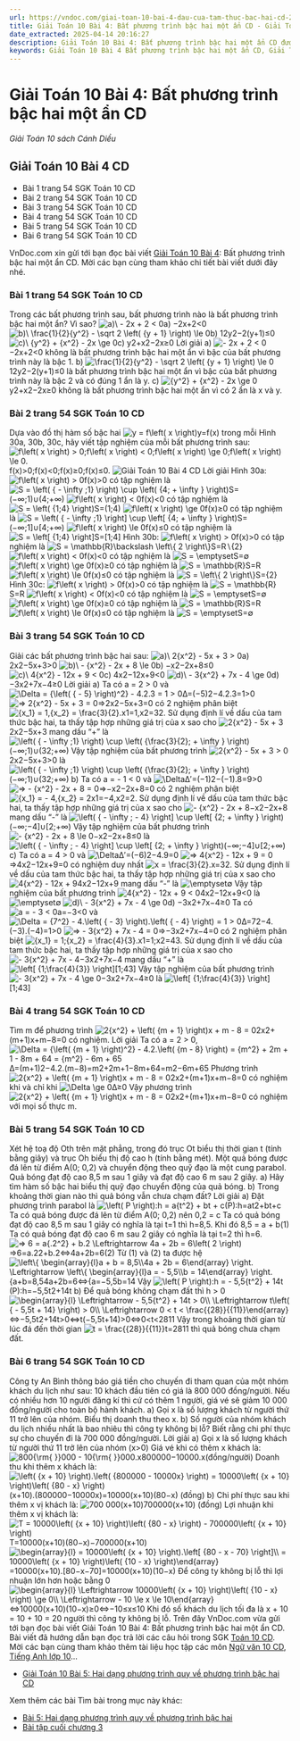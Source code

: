 ```yaml
---
url: https://vndoc.com/giai-toan-10-bai-4-dau-cua-tam-thuc-bac-hai-cd-275655
title: Giải Toán 10 Bài 4: Bất phương trình bậc hai một ẩn CD - Giải Toán 10 sách Cánh Diều - VnDoc.com
date_extracted: 2025-04-14 20:16:27
description: Giải Toán 10 Bài 4: Bất phương trình bậc hai một ẩn CD được VnDoc.com sưu tầm và xin gửi tới bạn đọc cùng tham khảo.
keywords: Giải Toán 10 Bài 4 Bất phương trình bậc hai một ẩn CD, Giải Toán 10 Bài 4, Bất phương trình bậc hai một ẩn, giải toán 10, toán 10 bài 4, toán 10, toán lớp 10, toán 10 CD, giải SGK Toán 10
---
```


# Giải Toán 10 Bài 4: Bất phương trình bậc hai một ẩn CD
_Giải Toán 10 sách Cánh Diều_
## Giải Toán 10 Bài 4 CD
  * Bài 1 trang 54 SGK Toán 10 CD
  * Bài 2 trang 54 SGK Toán 10 CD
  * Bài 3 trang 54 SGK Toán 10 CD
  * Bài 4 trang 54 SGK Toán 10 CD
  * Bài 5 trang 54 SGK Toán 10 CD
  * Bài 6 trang 54 SGK Toán 10 CD

VnDoc.com xin gửi tới bạn đọc bài viết [Giải Toán 10 Bài 4](<https://vndoc.com/giai-toan-10-bai-4-dau-cua-tam-thuc-bac-hai-cd-275655>): Bất phương trình bậc hai một ẩn CD. Mời các bạn cùng tham khảo chi tiết bài viết dưới đây nhé.
### Bài 1 trang 54 SGK Toán 10 CD
Trong các bất phương trình sau, bất phương trình nào là bất phương trình bậc hai một ẩn? Vì sao?
![a\)\\ - 2x + 2 < 0](https://i.vdoc.vn/data/image/blank.png)a\) −2x+2<0
![b\)\\ \\frac{1}{2}{y^2} - \\sqrt 2 \\left\( {y + 1} \\right\) \\le 0](https://i.vdoc.vn/data/image/blank.png)b\) 12y2−2\(y+1\)≤0
![c\)\\ {y^2} + {x^2} - 2x \\ge 0](https://i.vdoc.vn/data/image/blank.png)c\) y2+x2−2x≥0
Lời giải
a\) ![- 2x + 2 < 0](https://i.vdoc.vn/data/image/blank.png)−2x+2<0 không là bất phương trình bậc hai một ẩn vì bậc của bất phương trình này là bậc 1.
b\) ![\\frac{1}{2}{y^2} - \\sqrt 2 \\left\( {y + 1} \\right\) \\le 0](https://i.vdoc.vn/data/image/blank.png)12y2−2\(y+1\)≤0 là bất phương trình bậc hai một ẩn vì bậc của bất phương trình này là bậc 2 và có đúng 1 ẩn là y.
c\) ![{y^2} + {x^2} - 2x \\ge 0](https://i.vdoc.vn/data/image/blank.png)y2+x2−2x≥0 không là bất phương trình bậc hai một ẩn vì có 2 ẩn là x và y. 
### Bài 2 trang 54 SGK Toán 10 CD
Dựa vào đồ thị hàm số bậc hai ![y = f\\left\( x \\right\)](https://i.vdoc.vn/data/image/blank.png)y=f\(x\) trong mỗi Hình 30a, 30b, 30c, hãy viết tập nghiệm của mỗi bất phương trình sau: ![f\\left\( x \\right\) > 0;f\\left\( x \\right\) < 0;f\\left\( x \\right\) \\ge 0;f\\left\( x \\right\) \\le 0.](https://i.vdoc.vn/data/image/blank.png)f\(x\)>0;f\(x\)<0;f\(x\)≥0;f\(x\)≤0.
![Giải Toán 10 Bài 4 CD](https://i.vdoc.vn/data/image/2022/09/15/giai-toan-10-bai-4-chuong-3-cd-1.jpg)
Lời giải
Hình 30a:
![f\\left\( x \\right\) > 0](https://i.vdoc.vn/data/image/blank.png)f\(x\)>0 có tập nghiệm là ![S = \\left\( { - \\infty ;1} \\right\) \\cup \\left\( {4; + \\infty } \\right\)](https://i.vdoc.vn/data/image/blank.png)S=\(−∞;1\)∪\(4;+∞\)
![f\\left\( x \\right\) < 0](https://i.vdoc.vn/data/image/blank.png)f\(x\)<0 có tập nghiệm là ![S = \\left\( {1;4} \\right\)](https://i.vdoc.vn/data/image/blank.png)S=\(1;4\)
![f\\left\( x \\right\) \\ge 0](https://i.vdoc.vn/data/image/blank.png)f\(x\)≥0 có tập nghiệm là ![S = \\left\( { - \\infty ;1} \\right\] \\cup \\left\[ {4; + \\infty } \\right\)](https://i.vdoc.vn/data/image/blank.png)S=\(−∞;1\]∪\[4;+∞\)
![f\\left\( x \\right\) \\le 0](https://i.vdoc.vn/data/image/blank.png)f\(x\)≤0 có tập nghiệm là ![S = \\left\[ {1;4} \\right\]](https://i.vdoc.vn/data/image/blank.png)S=\[1;4\]
Hình 30b:
![f\\left\( x \\right\) > 0](https://i.vdoc.vn/data/image/blank.png)f\(x\)>0 có tập nghiệm là ![S = \\mathbb{R}\\backslash \\left\\{ 2 \\right\\}](https://i.vdoc.vn/data/image/blank.png)S=R∖\{2\}
![f\\left\( x \\right\) < 0](https://i.vdoc.vn/data/image/blank.png)f\(x\)<0 có tập nghiệm là ![S = \\emptyset](https://i.vdoc.vn/data/image/blank.png)S=∅
![f\\left\( x \\right\) \\ge 0](https://i.vdoc.vn/data/image/blank.png)f\(x\)≥0 có tập nghiệm là ![S = \\mathbb{R}](https://i.vdoc.vn/data/image/blank.png)S=R
![f\\left\( x \\right\) \\le 0](https://i.vdoc.vn/data/image/blank.png)f\(x\)≤0 có tập nghiệm là ![S = \\left\\{ 2 \\right\\}](https://i.vdoc.vn/data/image/blank.png)S=\{2\}
Hình 30c:
![f\\left\( x \\right\) > 0](https://i.vdoc.vn/data/image/blank.png)f\(x\)>0 có tập nghiệm là ![S = \\mathbb{R}](https://i.vdoc.vn/data/image/blank.png)S=R
![f\\left\( x \\right\) < 0](https://i.vdoc.vn/data/image/blank.png)f\(x\)<0 có tập nghiệm là ![S = \\emptyset](https://i.vdoc.vn/data/image/blank.png)S=∅
![f\\left\( x \\right\) \\ge 0](https://i.vdoc.vn/data/image/blank.png)f\(x\)≥0 có tập nghiệm là ![S = \\mathbb{R}](https://i.vdoc.vn/data/image/blank.png)S=R
![f\\left\( x \\right\) \\le 0](https://i.vdoc.vn/data/image/blank.png)f\(x\)≤0 có tập nghiệm là ![S = \\emptyset](https://i.vdoc.vn/data/image/blank.png)S=∅
### Bài 3 trang 54 SGK Toán 10 CD
Giải các bất phương trình bậc hai sau:
![a\)\\ 2{x^2} - 5x + 3 > 0](https://i.vdoc.vn/data/image/blank.png)a\) 2x2−5x+3>0
![b\)\\ - {x^2} - 2x + 8 \\le 0](https://i.vdoc.vn/data/image/blank.png)b\) −x2−2x+8≤0
![c\)\\ 4{x^2} - 12x + 9 < 0](https://i.vdoc.vn/data/image/blank.png)c\) 4x2−12x+9<0
![d\)\\ - 3{x^2} + 7x - 4 \\ge 0](https://i.vdoc.vn/data/image/blank.png)d\) −3x2+7x−4≥0
Lời giải
a\) Ta có a = 2 > 0 và ![\\Delta = {\\left\( { - 5} \\right\)^2} - 4.2.3 = 1 > 0](https://i.vdoc.vn/data/image/blank.png)Δ=\(−5\)2−4.2.3=1>0
![=> 2{x^2} - 5x + 3 = 0](https://i.vdoc.vn/data/image/blank.png)=>2x2−5x+3=0 có 2 nghiệm phân biệt ![{x_1} = 1,{x_2} = \\frac{3}{2}.](https://i.vdoc.vn/data/image/blank.png)x1=1,x2=32.
Sử dụng định lí về dấu của tam thức bậc hai, ta thấy tập hợp những giá trị của x sao cho ![2{x^2} - 5x + 3](https://i.vdoc.vn/data/image/blank.png)2x2−5x+3 mang dấu “+” là ![\\left\( { - \\infty ;1} \\right\) \\cup \\left\( {\\frac{3}{2}; + \\infty } \\right\)](https://i.vdoc.vn/data/image/blank.png)\(−∞;1\)∪\(32;+∞\)
Vậy tập nghiệm của bất phương trình ![2{x^2} - 5x + 3 > 0](https://i.vdoc.vn/data/image/blank.png)2x2−5x+3>0 là ![\\left\( { - \\infty ;1} \\right\) \\cup \\left\( {\\frac{3}{2}; + \\infty } \\right\)](https://i.vdoc.vn/data/image/blank.png)\(−∞;1\)∪\(32;+∞\)
b\) Ta có a = - 1 < 0 và ![\\Delta ](https://i.vdoc.vn/data/image/blank.png)Δ′=\(−1\)2−\(−1\).8=9>0
![=> - {x^2} - 2x + 8 = 0](https://i.vdoc.vn/data/image/blank.png)=>−x2−2x+8=0 có 2 nghiệm phân biệt ![{x_1} = - 4,{x_2} = 2](https://i.vdoc.vn/data/image/blank.png)x1=−4,x2=2.
Sử dụng định lí về dấu của tam thức bậc hai, ta thấy tập hợp những giá trị của x sao cho ![- {x^2} - 2x + 8](https://i.vdoc.vn/data/image/blank.png)−x2−2x+8 mang dấu “-” là ![\\left\( { - \\infty ; - 4} \\right\] \\cup \\left\[ {2; + \\infty } \\right\)](https://i.vdoc.vn/data/image/blank.png)\(−∞;−4\]∪\[2;+∞\)
Vậy tập nghiệm của bất phương trình ![- {x^2} - 2x + 8 \\le 0](https://i.vdoc.vn/data/image/blank.png)−x2−2x+8≤0 là ![\\left\( { - \\infty ; - 4} \\right\] \\cup \\left\[ {2; + \\infty } \\right\)](https://i.vdoc.vn/data/image/blank.png)\(−∞;−4\]∪\[2;+∞\)
c\)
Ta có a = 4 > 0 và ![\\Delta ](https://i.vdoc.vn/data/image/blank.png)Δ′=\(−6\)2−4.9=0
![=> 4{x^2} - 12x + 9 = 0](https://i.vdoc.vn/data/image/blank.png)=>4x2−12x+9=0 có nghiệm duy nhất ![x = \\frac{3}{2}.](https://i.vdoc.vn/data/image/blank.png)x=32.
Sử dụng định lí về dấu của tam thức bậc hai, ta thấy tập hợp những giá trị của x sao cho ![4{x^2} - 12x + 9](https://i.vdoc.vn/data/image/blank.png)4x2−12x+9 mang dấu “-” là ![\\emptyset](https://i.vdoc.vn/data/image/blank.png)∅
Vậy tập nghiệm của bất phương trình ![4{x^2} - 12x + 9 < 0](https://i.vdoc.vn/data/image/blank.png)4x2−12x+9<0 là ![\\emptyset](https://i.vdoc.vn/data/image/blank.png)∅
![d\)\\ - 3{x^2} + 7x - 4 \\ge 0](https://i.vdoc.vn/data/image/blank.png)d\) −3x2+7x−4≥0
Ta có ![a = - 3 < 0](https://i.vdoc.vn/data/image/blank.png)a=−3<0 và ![\\Delta = {7^2} - 4.\\left\( { - 3} \\right\).\\left\( { - 4} \\right\) = 1 > 0](https://i.vdoc.vn/data/image/blank.png)Δ=72−4.\(−3\).\(−4\)=1>0
![=> - 3{x^2} + 7x - 4 = 0](https://i.vdoc.vn/data/image/blank.png)=>−3x2+7x−4=0 có 2 nghiệm phân biệt ![{x_1} = 1;{x_2} = \\frac{4}{3}.](https://i.vdoc.vn/data/image/blank.png)x1=1;x2=43.
Sử dụng định lí về dấu của tam thức bậc hai, ta thấy tập hợp những giá trị của x sao cho ![- 3{x^2} + 7x - 4](https://i.vdoc.vn/data/image/blank.png)−3x2+7x−4 mang dấu “+” là ![\\left\[ {1;\\frac{4}{3}} \\right\]](https://i.vdoc.vn/data/image/blank.png)\[1;43\]
Vậy tập nghiệm của bất phương trình ![- 3{x^2} + 7x - 4 \\ge 0](https://i.vdoc.vn/data/image/blank.png)−3x2+7x−4≥0 là ![\\left\[ {1;\\frac{4}{3}} \\right\]](https://i.vdoc.vn/data/image/blank.png)\[1;43\]
### Bài 4 trang 54 SGK Toán 10 CD
Tìm m để phương trình ![2{x^2} + \\left\( {m + 1} \\right\)x + m - 8 = 0](https://i.vdoc.vn/data/image/blank.png)2x2+\(m+1\)x+m−8=0 có nghiệm. 
Lời giải
Ta có a = 2 > 0,
![\\Delta = {\\left\( {m + 1} \\right\)^2} - 4.2.\\left\( {m - 8} \\right\) = {m^2} + 2m + 1 - 8m + 64 = {m^2} - 6m + 65](https://i.vdoc.vn/data/image/blank.png)Δ=\(m+1\)2−4.2.\(m−8\)=m2+2m+1−8m+64=m2−6m+65
Phương trình ![2{x^2} + \\left\( {m + 1} \\right\)x + m - 8 = 0](https://i.vdoc.vn/data/image/blank.png)2x2+\(m+1\)x+m−8=0 có nghiệm khi và chỉ khi ![\\Delta \\ge 0](https://i.vdoc.vn/data/image/blank.png)Δ≥0
Vậy phương trình ![2{x^2} + \\left\( {m + 1} \\right\)x + m - 8 = 0](https://i.vdoc.vn/data/image/blank.png)2x2+\(m+1\)x+m−8=0 có nghiệm với mọi số thực m.
### Bài 5 trang 54 SGK Toán 10 CD
Xét hệ toạ độ Oth trên mặt phẳng, trong đó trục Ot biểu thị thời gian t \(tính bằng giây\) và trục Oh biểu thị độ cao h \(tính bằng mét\). Một quả bóng được đá lên từ điểm A\(0; 0,2\) và chuyển động theo quỹ đạo là một cung parabol. Quả bóng đạt độ cao 8,5 m sau 1 giây và đạt độ cao 6 m sau 2 giây.
a\) Hãy tìm hàm số bậc hai biểu thị quỹ đạo chuyển động của quả bóng.
b\) Trong khoảng thời gian nào thì quả bóng vẫn chưa chạm đất?
Lời giải
a\) Đặt phương trình parabol là ![\\left\( P \\right\):h = a{t^2} + bt + c](https://i.vdoc.vn/data/image/blank.png)\(P\):h=at2+bt+c
Ta có quả bóng được đá lên từ điểm A\(0; 0,2\) nên 0,2 = c
Ta có quả bóng đạt độ cao 8,5 m sau 1 giây có nghĩa là tại t=1 thì h=8,5. Khi đó
8,5 = a + b\(1\)
Ta có quả bóng đạt độ cao 6 m sau 2 giây có nghĩa là tại t=2 thì h=6.
![=> 6 = a{.2^2} + b.2 \\Leftrightarrow 4a + 2b = 6\\left\( 2 \\right\)](https://i.vdoc.vn/data/image/blank.png)=>6=a.22+b.2⇔4a+2b=6\(2\)
Từ \(1\) và \(2\) ta được hệ ![\\left\\{ \\begin{array}{l}a + b = 8,5\\\\4a + 2b = 6\\end{array} \\right. \\Leftrightarrow \\left\\{ \\begin{array}{l}a = - 5,5\\\\b = 14\\end{array} \\right.](https://i.vdoc.vn/data/image/blank.png)\{a+b=8,54a+2b=6⇔\{a=−5,5b=14
Vậy ![\\left\( P \\right\):h = - 5,5{t^2} + 14t](https://i.vdoc.vn/data/image/blank.png)\(P\):h=−5,5t2+14t
b\) Để quả bóng không chạm đất thì h > 0
![\\begin{array}{l} \\Leftrightarrow - 5,5{t^2} + 14t > 0\\\\ \\Leftrightarrow t\\left\( { - 5,5t + 14} \\right\) > 0\\\\ \\Leftrightarrow 0 < t < \\frac{{28}}{{11}}\\end{array}](https://i.vdoc.vn/data/image/blank.png)⇔−5,5t2+14t>0⇔t\(−5,5t+14\)>0⇔0<t<2811
Vậy trong khoảng thời gian từ lúc đá đến thời gian ![t = \\frac{{28}}{{11}}](https://i.vdoc.vn/data/image/blank.png)t=2811 thì quả bóng chưa chạm đất.
### Bài 6 trang 54 SGK Toán 10 CD
Công ty An Bình thông báo giá tiền cho chuyến đi tham quan của một nhóm khách du lịch như sau:
10 khách đầu tiên có giá là 800 000 đồng/người. Nếu có nhiều hơn 10 người đăng kí thì cứ có thêm 1 người, giá vé sẽ giảm 10 000 đồng/người cho toàn bộ hành khách.
a\) Gọi x là số lượng khách từ người thứ 11 trở lên của nhóm. Biểu thị doanh thu theo x.
b\) Số người của nhóm khách du lịch nhiều nhất là bao nhiêu thì công ty không bị lỗ? Biết rằng chi phí thực sự cho chuyến đi là 700 000 đồng/người.
Lời giải
a\)
Gọi x là số lượng khách từ người thứ 11 trở lên của nhóm \(x>0\)
Giá vé khi có thêm x khách là: ![800{\\rm{ }}000 - 10{\\rm{ }}000.x](https://i.vdoc.vn/data/image/blank.png)800000−10000.x\(đồng/người\)
Doanh thu khi thêm x khách là:
![\\left\( {x + 10} \\right\).\\left\( {800000 - 10000x} \\right\) = 10000\\left\( {x + 10} \\right\)\\left\( {80 - x} \\right\)](https://i.vdoc.vn/data/image/blank.png)\(x+10\).\(800000−10000x\)=10000\(x+10\)\(80−x\) \(đồng\)
b\)
Chi phí thực sau khi thêm x vị khách là: ![700 000\(x+10\)](https://i.vdoc.vn/data/image/blank.png)700000\(x+10\) \(đồng\)
Lợi nhuận khi thêm x vị khách là:
![T = 10000\\left\( {x + 10} \\right\)\\left\( {80 - x} \\right\) - 700000\\left\( {x + 10} \\right\)](https://i.vdoc.vn/data/image/blank.png)T=10000\(x+10\)\(80−x\)−700000\(x+10\)
![\\begin{array}{l} = 10000\\left\( {x + 10} \\right\).\\left\[ {80 - x - 70} \\right\]\\\\ = 10000\\left\( {x + 10} \\right\)\\left\( {10 - x} \\right\)\\end{array}](https://i.vdoc.vn/data/image/blank.png)=10000\(x+10\).\[80−x−70\]=10000\(x+10\)\(10−x\)
Để công ty không bị lỗ thì lợi nhuận lớn hơn hoặc bằng 0
![\\begin{array}{l} \\Leftrightarrow 10000\\left\( {x + 10} \\right\)\\left\( {10 - x} \\right\) \\ge 0\\\\ \\Leftrightarrow - 10 \\le x \\le 10\\end{array}](https://i.vdoc.vn/data/image/blank.png)⇔10000\(x+10\)\(10−x\)≥0⇔−10≤x≤10
Khi đó số khách du lịch tối đa là x + 10 = 10 + 10 = 20 người thì công ty không bị lỗ.
Trên đây VnDoc.com vừa gửi tới bạn đọc bài viết Giải Toán 10 Bài 4: Bất phương trình bậc hai một ẩn CD. Bài viết đã hướng dẫn bạn đọc trả lời các câu hỏi trong SGK [Toán 10 CD](<https://vndoc.com/toan-10-canh-dieu-tap1>). Mời các bạn cùng tham khảo thêm tài liệu học tập các môn [Ngữ văn 10 CD](<https://vndoc.com/ngu-van-10-canh-dieu-tap1>), [Tiếng Anh lớp 10](<https://vndoc.com/tieng-anh-10-friends-global>)...
  * [Giải Toán 10 Bài 5: Hai dạng phương trình quy về phương trình bậc hai CD](<https://vndoc.com/giai-toan-10-bai-5-hai-dang-phuong-trinh-quy-ve-phuong-trinh-bac-hai-cd-275659>)

Xem thêm các bài Tìm bài trong mục này khác:
  * [Bài 5: Hai dạng phương trình quy về phương trình bậc hai](</giai-toan-10-bai-5-hai-dang-phuong-trinh-quy-ve-phuong-trinh-bac-hai-cd-275659>)
  * [Bài tập cuối chương 3](</bai-tap-cuoi-chuong-3-cd-275661>)

